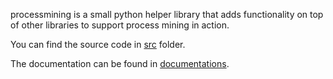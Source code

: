 processmining is a small python helper library that adds functionality on top of other libraries to support process mining in action. 

You can find the source code in [src](./src) folder.

The documentation can be found in [documentations](./docs/README.md).